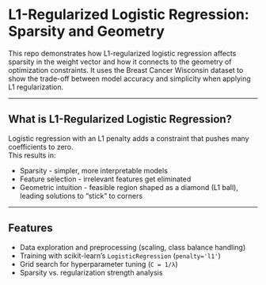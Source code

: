 # L1-Regularized Logistic Regression: Sparsity and Geometry

This repo demonstrates how L1-regularized logistic regression affects sparsity in the weight vector and how it connects to the geometry of optimization constraints. It uses the Breast Cancer Wisconsin dataset to show the trade-off between model accuracy and simplicity when applying L1 regularization.

---

## What is L1-Regularized Logistic Regression?

Logistic regression with an L1 penalty adds a constraint that pushes many coefficients to zero.  
This results in:
- Sparsity - simpler, more interpretable models  
- Feature selection - irrelevant features get eliminated  
- Geometric intuition - feasible region shaped as a diamond (L1 ball), leading solutions to “stick” to corners  

---

## Features

- Data exploration and preprocessing (scaling, class balance handling)  
- Training with scikit-learn’s `LogisticRegression` (`penalty='l1'`)  
- Grid search for hyperparameter tuning (`C = 1/λ`)  
- Sparsity vs. regularization strength analysis  
